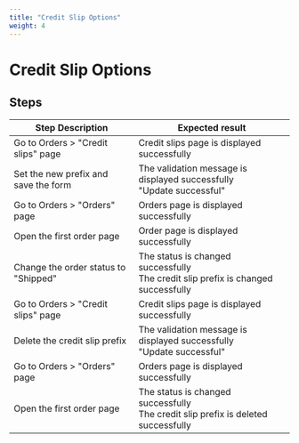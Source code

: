 ```yaml
---
title: "Credit Slip Options"
weight: 4
---
```


# Credit Slip Options
## Steps
| Step Description | Expected result |
| ----- | ----- |
| Go to Orders > "Credit slips" page | Credit slips page is displayed successfully |
| Set the new prefix and save the form | The validation message is displayed successfully<br>"Update successful" |
| Go to Orders > "Orders" page | Orders page is displayed successfully |
| Open the first order page | Order page is displayed successfully |
| Change the order status to "Shipped" | The status is changed successfully<br>The credit slip prefix is changed successfully |
| Go to Orders > "Credit slips" page | Credit slips page is displayed successfully |
| Delete the credit slip prefix | The validation message is displayed successfully<br>"Update successful" |
| Go to Orders > "Orders" page | Orders page is displayed successfully |
| Open the first order page | The status is changed successfully<br>The credit slip prefix is deleted successfully |
